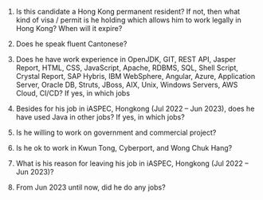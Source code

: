 1. Is this candidate a Hong Kong permanent resident? If not, then what kind of visa / permit is he holding which allows him to work legally in Hong Kong? When will it expire?

  

2. Does he speak fluent Cantonese?

3. Does he have work experience in OpenJDK, GIT, REST API, Jasper Report, HTML, CSS, JavaScript, Apache, RDBMS, SQL, Shell Script, Crystal Report, SAP Hybris, IBM WebSphere, Angular, Azure, Application Server, Oracle DB, Struts, JBoss, AIX, Unix, Windows Servers, AWS Cloud, CI/CD? If yes, in which jobs

4. Besides for his job in iASPEC, Hongkong (Jul 2022 – Jun 2023), does he have used Java in other jobs? If yes, in which jobs?

5. Is he willing to work on government and commercial project?

6. Is he ok to work in Kwun Tong, Cyberport, and Wong Chuk Hang?

7. What is his reason for leaving his job in iASPEC, Hongkong (Jul 2022 – Jun 2023)?

8. From Jun 2023 until now, did he do any jobs?
